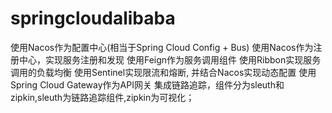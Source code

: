 # springcloudalibaba
  使用Nacos作为配置中心(相当于Spring Cloud Config + Bus)
  使用Nacos作为注册中心，实现服务注册和发现
  使用Feign作为服务调用组件
  使用Ribbon实现服务调用的负载均衡
  使用Sentinel实现限流和熔断, 并结合Nacos实现动态配置
  使用Spring Cloud Gateway作为API网关
  集成链路追踪，组件分为sleuth和zipkin,sleuth为链路追踪组件,zipkin为可视化；
